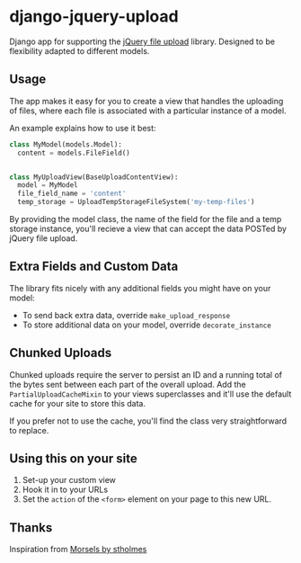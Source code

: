 django-jquery-upload
====================

Django app for supporting the [jQuery file upload](https://github.com/blueimp/jQuery-File-Upload) library. Designed to be flexibility adapted to different models.

Usage
-----

The app makes it easy for you to create a view that handles the uploading of files, where each file is associated with a particular instance of a model.

An example explains how to use it best:

```python
class MyModel(models.Model):
  content = models.FileField()


class MyUploadView(BaseUploadContentView):
  model = MyModel
  file_field_name = 'content'
  temp_storage = UploadTempStorageFileSystem('my-temp-files')  
```

By providing the model class, the name of the field for the file and a temp storage instance, you'll recieve a view that can accept the data POSTed by jQuery file upload.

Extra Fields and Custom Data
----------------------------

The library fits nicely with any additional fields you might have on your model:
* To send back extra data, override `make_upload_response`
* To store additional data on your model, override `decorate_instance`

Chunked Uploads
---------------

Chunked uploads require the server to persist an ID and a running total of the bytes sent between each part of the overall upload. Add the ```PartialUploadCacheMixin``` to your views superclasses and it'll use the default cache for your site to store this data.

If you prefer not to use the cache, you'll find the class very straightforward to replace.

Using this on your site
-----------------------

1. Set-up your custom view
2. Hook it in to your URLs
3. Set the `action` of the `<form>` element on your page to this new URL.

Thanks
------
Inspiration from [Morsels by stholmes](https://github.com/stholmes/Morsels)
